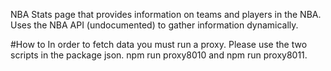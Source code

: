 NBA Stats page that provides information on teams and players in the NBA. Uses the NBA API (undocumented) to gather information dynamically.


#How to
In order to fetch data you must run a proxy. Please use the two scripts in the package json. npm run proxy8010 and npm run proxy8011.
